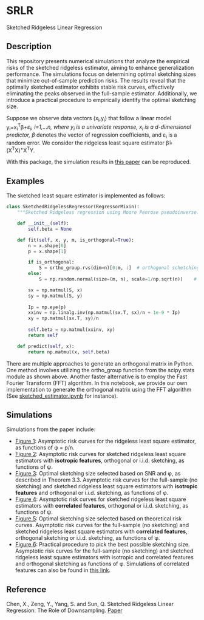 # SRLR

Sketched Ridgeless Linear Regression

## Description

This repository presents numerical simulations that analyze the empirical risks of the sketched ridgeless estimator, aiming to enhance generalization performance. The simulations focus on determining optimal sketching sizes that minimize out-of-sample prediction risks. The results reveal that the optimally sketched estimator exhibits stable risk curves, effectively eliminating the peaks observed in the full-sample estimator. Additionally, we introduce a practical procedure to empirically identify the optimal sketching size.

Suppose we observe data vectors  (x<sub>i</sub>,y<sub>i</sub>) that follow a linear model y<sub>i</sub>=x<sub>i</sub><sup>T</sup>&beta;<sup>*</sup>+&epsilon;<sub>i</sub>, i=1,...n, where y<sub>i</sub> is a univariate response,  x<sub>i</sub> is a d-dimensional predictor, &beta;<sup>*</sup> denotes the vector of regression coefficients, and &epsilon;<sub>i</sub> is a random error. We consider the ridgeless least square estimator β̂=(X<sup>T</sup>X)<sup>+</sup>X<sup>T</sup>Y.

With this package, the simulation results in [this paper](https://arxiv.org/abs/2302.01088) can be reproduced.

## Examples

The sketched least square estimator is implemented as follows:

```Python
class SketchedRidgelessRegressor(RegressorMixin):
    """Sketched Ridgeless regression using Moore Penrose pseudoinverse."""

    def __init__(self):
        self.beta = None

    def fit(self, x, y, m, is_orthogonal=True):
        n = x.shape[0]
        p = x.shape[1]

        if is_orthogonal:
            S = ortho_group.rvs(dim=n)[0:m, :]  # orthogonal schetching matrix
        else:
            S = np.random.normal(size=(m, n), scale=1/np.sqrt(n))    # iid schetching matrix

        sx = np.matmul(S, x)
        sy = np.matmul(S, y)
        
        Ip = np.eye(p)
        xxinv = np.linalg.inv(np.matmul(sx.T, sx)/n + 1e-9 * Ip)
        xy = np.matmul(sx.T, sy)/n
        
        self.beta = np.matmul(xxinv, xy)
        return self

    def predict(self, x):
        return np.matmul(x, self.beta)
```

There are multiple approaches to generate an orthogonal matrix in Python. One method involves utilizing the ortho_group function from the scipy.stats module as shown above. Another faster alternative is to employ the Fast Fourier Transform (FFT) algorithm. In this notebook, we provide our own implementation to generate the orthogonal matrix using the FFT algorithm (See [sketched_estimator.ipynb](https://github.com/statsle/SRLR_python/blob/main/code/sketched_estimator.ipynb) for instance). 

## Simulations

Simulations from the paper include:

- [Figure 1](https://github.com/statsle/SRLR_python/blob/main/code/ridgeless_estimators.ipynb): Asymptotic risk curves for the ridgeless least square estimator, as functions of φ = p/n.
- [Figure 2](https://github.com/statsle/SRLR_python/blob/main/code/sketched_estimator.ipynb): Asymptotic risk curves for sketched ridgeless least square estimators with **isotropic features**, orthogonal or i.i.d. sketching, as functions of ψ.
- [Figure 3](https://github.com/statsle/SRLR_python/blob/main/code/optimal_m.ipynb): Optimal sketching size selected based on SNR and φ, as described in Theorem 3.3. Asymptotic risk curves for the full-sample (no sketching) and sketched ridgeless least square estimators with **isotropic features** and orthogonal or i.i.d. sketching, as functions of φ.
- [Figure 4](https://github.com/statsle/SRLR_python/blob/main/code/correlated_features_sketched_estimators.ipynb): Asymptotic risk curves for sketched ridgeless least square estimators with **correlated features**, orthogonal or i.i.d. sketching, as functions of ψ.
- [Figure 5](https://github.com/statsle/SRLR_python/blob/main/code/correlated_features_optimal_m.ipynb): Optimal sketching size selected based on theoretical risk curves. Asymptotic risk curves for the full-sample (no sketching) and sketched ridgeless least square estimators with **correlated features**, orthogonal sketching or i.i.d. sketching, as functions of φ.
- [Figure 6](https://github.com/statsle/SRLR_python/blob/main/code/practical_procedure_independent.ipynb): Practical procedure to pick the best possible sketching size. Asymptotic risk curves for the full-sample (no sketching) and sketched ridgeless least square estimators with isotropic and correlated features and orthogonal sketching as functions of φ. Simulations of correlated features can also be found in [this link](https://github.com/statsle/SRLR_python/blob/main/code/practical_procedure_independent.ipynb). 



## Reference

Chen, X., Zeng, Y., Yang, S. and Sun, Q. Sketched Ridgeless Linear Regression: The Role of Downsampling. [Paper](https://arxiv.org/abs/2302.01088)
